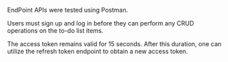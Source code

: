 EndPoint APIs were tested using Postman.

Users must sign up and log in before they can perform any CRUD operations on the to-do list items.

The access token remains valid for 15 seconds. After this duration, one can utilize the refresh token endpoint to obtain a new access token.
